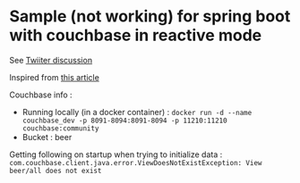 # Sample (not working) for spring boot with couchbase in reactive mode

See [Twiiter discussion](https://twitter.com/yodamad03/status/1121706008341045249) 

Inspired from [this article](https://developer.okta.com/blog/2018/09/24/reactive-apis-with-spring-webflux)

Couchbase info :
- Running locally (in a docker container) : `docker run -d --name couchbase_dev -p 8091-8094:8091-8094 -p 11210:11210 couchbase:community`
- Bucket : beer

Getting following on startup when trying to initialize data : `com.couchbase.client.java.error.ViewDoesNotExistException: View beer/all does not exist`